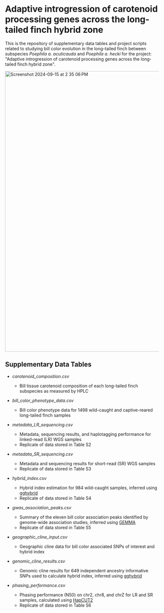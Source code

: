 # Adaptive introgression of carotenoid processing genes across the long-tailed finch hybrid zone

This is the repository of supplementary data tables and project scripts related to studying bill color evolution in the long-tailed finch between subspecies *Poephila a. acuticauda* and *Poephila a. hecki* for the project: "Adaptive introgression of carotenoid processing genes across the long-tailed finch hybrid zone".


<img width="917" alt="Screenshot 2024-09-15 at 2 35 06 PM" src="https://github.com/user-attachments/assets/79474e8a-2712-487f-b486-2bf2f55ba25b">


## Supplementary Data Tables

- *carotenoid_composition.csv*
  - Bill tissue carotenoid composition of each long-tailed finch subspecies as measured by HPLC
    
- *bill_color_phenotype_data.csv*
  - Bill color phenotype data for 1498 wild-caught and captive-reared long-tailed finch samples
    
- *metadata_LR_sequencing.csv*
  - Metadata, sequencing results, and haplotagging performance for linked-read (LR) WGS samples
  - Replicate of data stored in Table S2
    
- *metadata_SR_sequencing.csv*
  - Metadata and sequencing results for short-read (SR) WGS samples
  - Replicate of data stored in Table S3
    
- *hybrid_index.csv*
  - Hybrid index estimation for 984 wild-caught samples, inferred using [gghybrid](https://github.com/ribailey/gghybrid)
  - Replicate of data stored in Table S4
    
- *gwas_association_peaks.csv*
  - Summary of the eleven bill color association peaks identified by genome-wide association studies, inferred using [GEMMA](https://github.com/genetics-statistics/GEMMA)
  - Replicate of data stored in Table S5
    
- *geographic_cline_input.csv*
  - Geographic cline data for bill color associated SNPs of interest and hybrid index
    
- *genomic_cline_results.csv*
  - Genomic cline results for 649 independent ancestry informative SNPs used to calculate hybrid index, inferred using [gghybrid](https://github.com/ribailey/gghybrid)
    
- *phasing_performance.csv*
  - Phasing performance (N50) on chr2, chr8, and chrZ for LR and SR samples, calculated using [HapCUT2](https://github.com/vibansal/HapCUT2)
  - Replicate of data stored in Table S6
    
